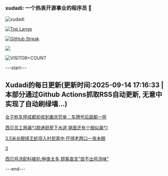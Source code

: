 ### xudadi: 一个热衷开源事业的程序员 👋

![xudadi](https://github-readme-stats-git-masterorgs-github-readme-stats-team.vercel.app/api?username=xudadi)

[![Top Langs](https://github-readme-stats.vercel.app/api/top-langs/?username=xudadi)](https://github.com/anuraghazra/github-readme-stats)

[![GitHub Streak](https://streak-stats.demolab.com?user=xudadi&locale=zh_Hans)](https://git.io/streak-stats)

![](https://raw.githubusercontent.com/xudadi/xudadi/main/assets/github-contribution-grid-snake.svg)

![VISITOR+COUNT](https://komarev.com/ghpvc/?username=xudadi&label=VISITOR+COUNT)


---start---

## Xudadi的每日更新(更新时间:2025-09-14 17:16:33 | 本部分通过Github Actions抓取RSS自动更新, 无意中实现了自动刷绿墙...)

[女子称车停成都却收到重庆罚单：车牌号后面都一样](https://m.163.com/news/article/K9DTE4II053469LG.html)

[西贝员工用漏勺疏通厨房下水道 锅里还有个相似漏勺](https://m.163.com/news/article/K9DSB4HT053469LG.html)

[3.5米长眼镜王蛇闯入村民家中 吓得老两口一夜未眠](https://m.163.com/news/article/K9DTRT4D051492T3.html)

[3](https://m.163.com/touch/news/sub/domestic)

[西贝鸡汤配料被扒:种类太多 顾客直言"尝不出鸡汤味"](https://m.163.com/news/article/K9DG74MJ0512DU6N.html)

---end---
